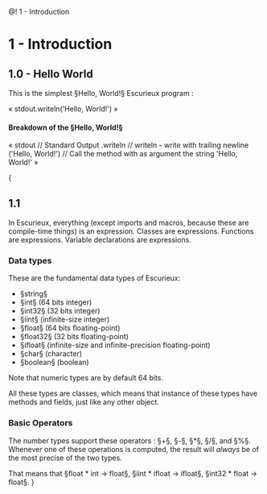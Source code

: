 @! 1 - Introduction
# 1 - Introduction

## 1.0 - Hello World

This is the simplest §Hello, World!§ Escurieux program :

«
stdout.writeln('Hello, World!')
»

#### Breakdown of the §Hello, World!§
«
stdout                           // Standard Output
      .writeln                   // writeln - write with trailing newline
              ('Hello, World!')  // Call the method with as argument the string 'Hello, World!'
»

{
## 1.1
In Escurieux, everything (except imports and macros, because these are compile-time things) is an expression. Classes are expressions. Functions are expressions. Variable declarations are expressions.

### Data types
These are the fundamental data types of Escurieux:
* §string§
* §int§ (64 bits integer)
* §int32§ (32 bits integer)
* §iint§ (infinite-size integer)
* §float§ (64 bits floating-point)
* §float32§ (32 bits floating-point)
* §ifloat§ (infinite-size and infinite-precision floating-point)
* §char§ (character)
* §boolean§ (boolean)

Note that numeric types are by default 64 bits.

All these types are classes, which means that instance of these types have methods and fields, just like any other object.

### Basic Operators
The number types support these operators : §+§, §-§, §*§, §/§, and §%§.
Whenever one of these operations is computed, the result will *always* be of the most precise of the two types.

That means that §float * int -> float§, §iint * ifloat -> ifloat§, §int32 * float -> float§.
}
